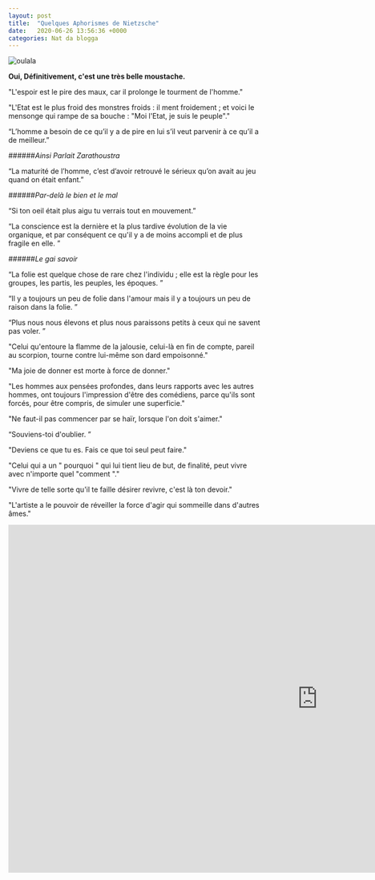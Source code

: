 ```yaml
---
layout: post
title:  "Quelques Aphorismes de Nietzsche"
date:   2020-06-26 13:56:36 +0000
categories: Nat da blogga
---
```


![oulala](https://la-philosophie.com/wp-content/uploads/2010/10/Nietzsche187a1.jpg "Belle Moustache cher Friedrich")

**Oui, Définitivement, c'est une très belle moustache.**

"L'espoir est le pire des maux, car il prolonge le tourment de l'homme."

"L'Etat est le plus froid des monstres froids : il ment froidement ; et voici le mensonge qui rampe de sa bouche : "Moi l'Etat, je suis le peuple"."

“L’homme a besoin de ce qu’il y a de pire en lui s’il veut parvenir à ce qu’il a de meilleur.”

######_Ainsi Parlait Zarathoustra_

“La maturité de l’homme, c’est d’avoir retrouvé le sérieux qu’on avait au jeu quand on était enfant.”

######_Par-delà le bien et le mal_


“Si ton oeil était plus aigu tu verrais tout en mouvement.”

“La conscience est la dernière et la plus tardive évolution de la vie organique, et par conséquent ce qu'il y a de moins accompli et de plus fragile en elle. ”

######_Le gai savoir_

“La folie est quelque chose de rare chez l'individu ; elle est la règle pour les groupes, les partis, les peuples, les époques. ”

“Il y a toujours un peu de folie dans l'amour mais il y a toujours un peu de raison dans la folie. ”

“Plus nous nous élevons et plus nous paraissons petits à ceux qui ne savent pas voler. ”

"Celui qu'entoure la flamme de la jalousie, celui-là en fin de compte, pareil au scorpion, tourne contre lui-même son dard empoisonné."

"Ma joie de donner est morte à force de donner."

"Les hommes aux pensées profondes, dans leurs rapports avec les autres hommes, ont toujours l'impression d'être des comédiens, parce qu'ils sont forcés, pour être compris, de simuler une superficie."

"Ne faut-il pas commencer par se haïr, lorsque l'on doit s'aimer."

“Souviens-toi d'oublier. ”

"Deviens ce que tu es. Fais ce que toi seul peut faire."

"Celui qui a un " pourquoi " qui lui tient lieu de but, de finalité, peut vivre avec n'importe quel "comment "."

"Vivre de telle sorte qu'il te faille désirer revivre, c'est là ton devoir."


"L'artiste a le pouvoir de réveiller la force d'agir qui sommeille dans d'autres âmes."

<iframe width="1234" height="694" src="https://www.youtube.com/embed/I_RgZKzF8bU" frameborder="0" allow="accelerometer; autoplay; encrypted-media; gyroscope; picture-in-picture" allowfullscreen></iframe>
